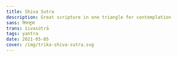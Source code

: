 ```yaml
---
title: Shiva Sutra
description: Great scripture in one triangle for contemplation
sans: शिवसूत्रा
trans: śivasūtrā
tags: yantra
date: 2021-05-05
cover: /img/trika-shiva-sutra.svg
---
```


<shiva-sutra-sans id="shiva-sutra-sans" />
<svg-save svg="shiva-sutra-sans"/>

<shiva-sutra-trans id="shiva-sutra-trans" />
<svg-save svg="shiva-sutra-trans"/>
